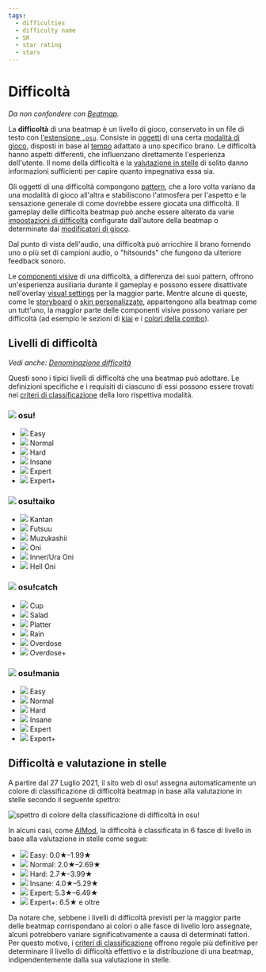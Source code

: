 ```yaml
---
tags:
  - difficulties
  - difficulty name
  - SR
  - star rating
  - stars
---
```


# Difficoltà

*Da non confondere con [Beatmap](/wiki/Beatmap).*

La **difficoltà** di una beatmap è un livello di gioco, conservato in un file di testo con [l'estensione `.osu`](/wiki/Client/File_formats/osu_(file_format)). Consiste in [oggetti](/wiki/Gameplay/Hit_object) di una certa [modalità di gioco](/wiki/Game_mode), disposti in base al [tempo](/wiki/Client/Beatmap_editor/Timing) adattato a uno specifico brano. Le difficoltà hanno aspetti differenti, che influenzano direttamente l'esperienza dell'utente. Il nome della difficoltà e la [valutazione in stelle](/wiki/Beatmap/Star_rating) di solito danno informazioni sufficienti per capire quanto impegnativa essa sia.

Gli oggetti di una difficoltà compongono [pattern](/wiki/Beatmap/Pattern), che a loro volta variano da una modalità di gioco all'altra e stabiliscono l'atmosfera per l'aspetto e la sensazione generale di come dovrebbe essere giocata una difficoltà. Il gameplay delle difficoltà beatmap può anche essere alterato da varie [impostazioni di difficoltà](/wiki/Client/Beatmap_editor/Song_setup#difficulty) configurate dall'autore della beatmap o determinate dai [modificatori di gioco](/wiki/Gameplay/Game_modifier).

Dal punto di vista dell'audio, una difficoltà può arricchire il brano fornendo uno o più set di campioni audio, o "hitsounds" che fungono da ulteriore feedback sonoro.

Le [componenti visive](/wiki/Beatmap) di una difficoltà, a differenza dei suoi pattern, offrono un'esperienza ausiliaria durante il gameplay e possono essere disattivate nell'overlay [visual settings](/wiki/Client/Interface/Visual_settings) per la maggior parte. Mentre alcune di queste, come le [storyboard](/wiki/Storyboard) o [skin personalizzate](/wiki/Skinning), appartengono alla beatmap come un tutt'uno, la maggior parte delle componenti visive possono variare per difficoltà (ad esempio le sezioni di [kiai](/wiki/Gameplay/Kiai_time) e i [colori della combo](/wiki/Beatmapping/Combo_colour)).

## Livelli di difficoltà

*Vedi anche: [Denominazione difficoltà](/wiki/Ranking_criteria/Difficulty_naming)*

Questi sono i tipici livelli di difficoltà che una beatmap può adottare. Le definizioni specifiche e i requisiti di ciascuno di essi possono essere trovati nei [criteri di classificazione](/wiki/Ranking_criteria) della loro rispettiva modalità. 

### ![](/wiki/shared/mode/osu.png) osu!

- ![](/wiki/shared/diff/easy-o.png?20211215) Easy
- ![](/wiki/shared/diff/normal-o.png?20211215) Normal
- ![](/wiki/shared/diff/hard-o.png?20211215) Hard
- ![](/wiki/shared/diff/insane-o.png?20211215) Insane
- ![](/wiki/shared/diff/expert-o.png?20211215) Expert
- ![](/wiki/shared/diff/expertplus-o.png?20211215) Expert+

### ![](/wiki/shared/mode/taiko.png) osu!taiko

- ![](/wiki/shared/diff/easy-t.png?20211215) Kantan
- ![](/wiki/shared/diff/normal-t.png?20211215) Futsuu
- ![](/wiki/shared/diff/hard-t.png?20211215) Muzukashii
- ![](/wiki/shared/diff/insane-t.png?20211215) Oni
- ![](/wiki/shared/diff/expert-t.png?20211215) Inner/Ura Oni
- ![](/wiki/shared/diff/expertplus-t.png?20211215) Hell Oni

### ![](/wiki/shared/mode/catch.png) osu!catch

- ![](/wiki/shared/diff/easy-c.png?20211215) Cup
- ![](/wiki/shared/diff/normal-c.png?20211215) Salad
- ![](/wiki/shared/diff/hard-c.png?20211215) Platter
- ![](/wiki/shared/diff/insane-c.png?20211215) Rain
- ![](/wiki/shared/diff/expert-c.png?20211215) Overdose
- ![](/wiki/shared/diff/expertplus-c.png?20211215) Overdose+

### ![](/wiki/shared/mode/mania.png) osu!mania

- ![](/wiki/shared/diff/easy-m.png?20211215) Easy
- ![](/wiki/shared/diff/normal-m.png?20211215) Normal
- ![](/wiki/shared/diff/hard-m.png?20211215) Hard
- ![](/wiki/shared/diff/insane-m.png?20211215) Insane
- ![](/wiki/shared/diff/expert-m.png?20211215) Expert
- ![](/wiki/shared/diff/expertplus-m.png?20211215) Expert+

## Difficoltà e valutazione in stelle

A partire dal 27 Luglio 2021, il sito web di osu! assegna automaticamente un colore di classificazione di difficoltà beatmap in base alla valutazione in stelle secondo il seguente spettro:

![spettro di colore della classificazione di difficoltà in osu!](/wiki/shared/star-rating/spectrum.png)

In alcuni casi, come [AIMod](/wiki/Client/Beatmap_editor/AiMod), la difficoltà è classificata in 6 fasce di livello in base alla valutazione in stelle come segue:

- ![](/wiki/shared/diff/easy-o.png?20211215) Easy: 0.0★–1.99★
- ![](/wiki/shared/diff/normal-o.png?20211215) Normal: 2.0★–2.69★
- ![](/wiki/shared/diff/hard-o.png?20211215) Hard: 2.7★–3.99★
- ![](/wiki/shared/diff/insane-o.png?20211215) Insane: 4.0★–5.29★
- ![](/wiki/shared/diff/expert-o.png?20211215) Expert: 5.3★–6.49★
- ![](/wiki/shared/diff/expertplus-o.png?20211215) Expert+: 6.5★ e oltre

Da notare che, sebbene i livelli di difficoltà previsti per la maggior parte delle beatmap corrispondano ai colori o alle fasce di livello loro assegnate, alcuni potrebbero variare significativamente a causa di determinati fattori. Per questo motivo, i [criteri di classificazione](/wiki/Ranking_criteria) offrono regole più definitive per determinare il livello di difficoltà effettivo e la distribuzione di una beatmap, indipendentemente dalla sua valutazione in stelle.
